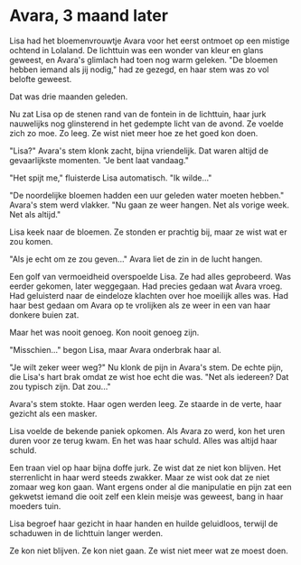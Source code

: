 # Avara, 3 maand later
Lisa had het bloemenvrouwtje Avara voor het eerst ontmoet op een mistige ochtend in Lolaland. De lichttuin was een wonder van kleur en glans geweest, en Avara's glimlach had toen nog warm geleken. "De bloemen hebben iemand als jij nodig," had ze gezegd, en haar stem was zo vol belofte geweest.

Dat was drie maanden geleden.

Nu zat Lisa op de stenen rand van de fontein in de lichttuin, haar jurk nauwelijks nog glinsterend in het gedempte licht van de avond. Ze voelde zich zo moe. Zo leeg. Ze wist niet meer hoe ze het goed kon doen.

"Lisa?" Avara's stem klonk zacht, bijna vriendelijk. Dat waren altijd de gevaarlijkste momenten. "Je bent laat vandaag."

"Het spijt me," fluisterde Lisa automatisch. "Ik wilde..."

"De noordelijke bloemen hadden een uur geleden water moeten hebben." Avara's stem werd vlakker. "Nu gaan ze weer hangen. Net als vorige week. Net als altijd."

Lisa keek naar de bloemen. Ze stonden er prachtig bij, maar ze wist wat er zou komen.

"Als je echt om ze zou geven..." Avara liet de zin in de lucht hangen.

Een golf van vermoeidheid overspoelde Lisa. Ze had alles geprobeerd. Was eerder gekomen, later weggegaan. Had precies gedaan wat Avara vroeg. Had geluisterd naar de eindeloze klachten over hoe moeilijk alles was. Had haar best gedaan om Avara op te vrolijken als ze weer in een van haar donkere buien zat.

Maar het was nooit genoeg. Kon nooit genoeg zijn.

"Misschien..." begon Lisa, maar Avara onderbrak haar al.

"Je wilt zeker weer weg?" Nu klonk de pijn in Avara's stem. De echte pijn, die Lisa's hart brak omdat ze wist hoe echt die was. "Net als iedereen? Dat zou typisch zijn. Dat zou..."

Avara's stem stokte. Haar ogen werden leeg. Ze staarde in de verte, haar gezicht als een masker.

Lisa voelde de bekende paniek opkomen. Als Avara zo werd, kon het uren duren voor ze terug kwam. En het was haar schuld. Alles was altijd haar schuld.

Een traan viel op haar bijna doffe jurk. Ze wist dat ze niet kon blijven. Het sterrenlicht in haar werd steeds zwakker. Maar ze wist ook dat ze niet zomaar weg kon gaan. Want ergens onder al die manipulatie en pijn zat een gekwetst iemand die ooit zelf een klein meisje was geweest, bang in haar moeders tuin.

Lisa begroef haar gezicht in haar handen en huilde geluidloos, terwijl de schaduwen in de lichttuin langer werden.

Ze kon niet blijven.
Ze kon niet gaan.
Ze wist niet meer wat ze moest doen.
